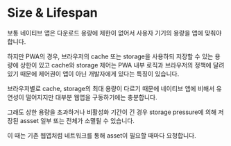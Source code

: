 # Size & Lifespan

보통 네이티브 앱은 다운로드 용량에 제한이 없어서 사용자 기기의 용량을 앱에 맞춰야 합니다.

하지만 PWA의 경우, 브라우저의 cache 또는 storage을 사용하되 저장할 수 있는 용량에 상한이 있고 cache와 storage 제어는 PWA 내부 로직과 브라우저의 정책에 달려있기 때문에 제어권이 앱이 아닌 개발자에게 있다는 특징이 있습니다.

브라우저별로 cache, storage의 최대 용량이 다르기 때문에 네이티브 앱에 비해서 유연성이 떨어지지만 대부분 웹앱을 구동하기에는 충분합니다.

그래도 상한 용량을 초과하거나 비활성화 기간이 긴 경우 storage pressure에 의해 저장된 assset 일부 또는 전체가 소멸될 수 있습니다.

이 때는 기존 웹앱처럼 네트워크를 통해 asset이 필요할 때마다 요청합니다.
